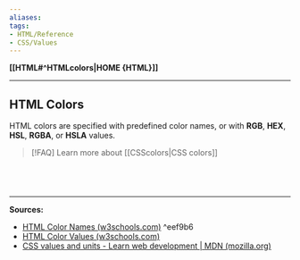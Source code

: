 ```yaml
---
aliases:
tags:
- HTML/Reference
- CSS/Values
---
```

**[[HTML#^HTMLcolors|HOME {HTML}]]**

---
## HTML Colors
HTML colors are specified with predefined color names, or with **RGB**, **HEX**, **HSL**, **RGBA**, or **HSLA** values.


>[!FAQ] Learn more about [[CSScolors|CSS colors]]

# 

<br>

---
**Sources:**
- [HTML Color Names (w3schools.com)](https://www.w3schools.com/colors/colors_names.asp) ^eef9b6
- [HTML Color Values (w3schools.com)](https://www.w3schools.com/colors/colors_hex.asp)
- [CSS values and units - Learn web development | MDN (mozilla.org)](https://developer.mozilla.org/en-US/docs/Learn/CSS/Building_blocks/Values_and_units#color)